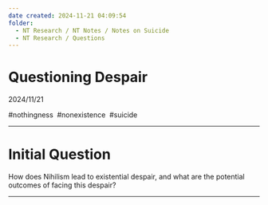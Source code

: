 ```yaml
---
date created: 2024-11-21 04:09:54
folder:
  - NT Research / NT Notes / Notes on Suicide
  - NT Research / Questions
---
```


# Questioning Despair

2024/11/21

#nothingness  #nonexistence  #suicide

* * *

# Initial Question

How does Nihilism lead to existential despair, and what are the potential outcomes of facing this despair?

* * *